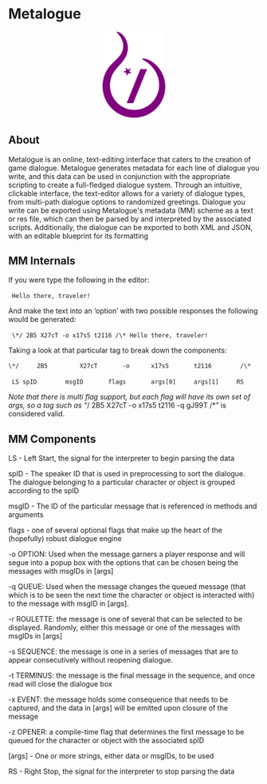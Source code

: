 # Metalogue

<p align="center">
<img src="https://github.com/Bortoli22/Metalogue/blob/master/metalogue/src/assets/logo.png" height="25%" width="25%">
</p>

## About
Metalogue is an online, text-editing interface that caters to the creation of game dialogue. Metalogue generates metadata for each line of dialogue you write, and this data can be used in conjunction with the appropriate scripting to create a full-fledged dialogue system. Through an intuitive, clickable interface, the text-editor allows for a variety of dialogue types, from multi-path dialogue options to randomized greetings. Dialogue you write can be exported using Metalogue's metadata (MM) scheme as a text or res file, which can then be parsed by and interpreted by the associated scripts. Additionally, the dialogue can be exported to both XML and JSON, with an editable blueprint for its formatting

## MM Internals
If you were type the following in the editor:

 ``` Hello there, traveler!```
  
And make the text into an ‘option’ with two possible responses the following would be generated:

 ``` \*/ 2B5 X27cT -o x17s5 t2116 /\* Hello there, traveler!```
  
Taking a look at that particular tag to break down the components:
```
\*/ 	2B5 		X27cT 		-o 		x17s5 		t2116		 /\*
  
 LS	spID		msgID		flags		args[0]		args[1]		RS
 ``` 
*Note that there is multi flag support, but each flag will have its own set of args, so a tag such as “*/ 2B5 X27cT -o x17s5 t2116 -q gJ99T /*” is considered valid.

## MM Components

LS - Left Start, the signal for the interpreter to begin parsing the data

spID - The speaker ID that is used in preprocessing to sort the dialogue. The dialogue belonging to a particular character or object is grouped according to the spID

msgID - The ID of the particular message that is referenced in methods and arguments

flags -	one of several optional flags that make up the heart of the (hopefully) robust dialogue engine

-o OPTION: Used when the message garners a player response and will segue into a popup box with the options that can be chosen being the messages with msgIDs in [args]

-q QUEUE: Used when the message changes the queued message (that which is to be seen the next time the character or object is interacted with) to the message with msgID in [args].

-r ROULETTE: the message is one of several that can be selected to be displayed. Randomly, either this message or one of the messages with msgIDs in [args]

-s SEQUENCE: the message is one in a series of messages that are to appear consecutively without reopening dialogue. 

-t TERMINUS: the message is the final message in the sequence, and once read will close the dialogue box

-x EVENT: the message holds some consequence that needs to be captured, and the data in [args] will be emitted upon closure of the message

-z OPENER: a compile-time flag that determines the first message to be queued for the character or object with the associated spID

[args] - One or more strings, either data or msgIDs, to be used

RS - Right Stop, the signal for the interpreter to stop parsing the data
